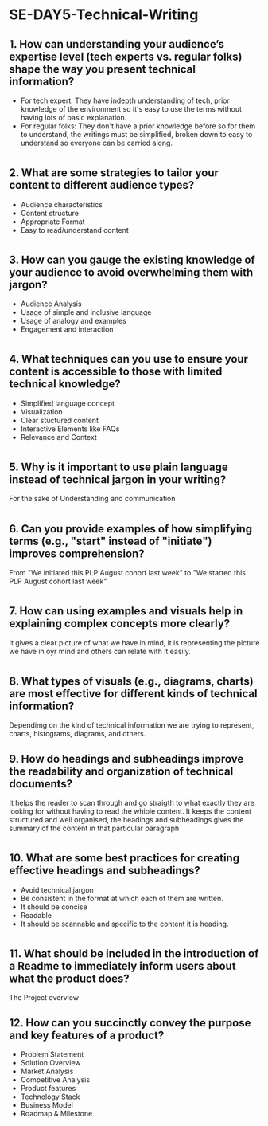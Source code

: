 # SE-DAY5-Technical-Writing
## 1. How can understanding your audience’s expertise level (tech experts vs. regular folks) shape the way you present technical information?
- For tech expert: They have indepth understanding of tech, prior knowledge of the environment so it's easy to use the terms without having lots of basic explanation.
- For regular folks: They don't have a prior knowledge before so for them to understand, the writings must be simplified, broken down to easy to understand so everyone can be carried along.
#
## 2. What are some strategies to tailor your content to different audience types?
- Audience characteristics
- Content structure
- Appropriate Format
- Easy to read/understand content
#
## 3. How can you gauge the existing knowledge of your audience to avoid overwhelming them with jargon?
- Audience Analysis
- Usage of simple and inclusive language
- Usage of analogy and examples
- Engagement and interaction
#
## 4. What techniques can you use to ensure your content is accessible to those with limited technical knowledge?
- Simplified language concept
- Visualization
- Clear stuctured content
- Interactive Elements like FAQs
- Relevance and Context
#
## 5. Why is it important to use plain language instead of technical jargon in your writing?
For the sake of Understanding and communication
#
## 6. Can you provide examples of how simplifying terms (e.g., "start" instead of "initiate") improves comprehension?
From "We initiated this PLP August cohort last week" to "We started this PLP August cohort last week"
#
## 7. How can using examples and visuals help in explaining complex concepts more clearly?
It gives a clear picture of what we have in mind, it is representing the picture we have in oyr mind and others can relate with it easily.
#
## 8. What types of visuals (e.g., diagrams, charts) are most effective for different kinds of technical information?
Dependimg on the kind of technical information we are trying to represent, charts, histograms, diagrams, and others.
## 9. How do headings and subheadings improve the readability and organization of technical documents?
It helps the reader to scan through and go straigth to what exactly they are looking for without having to read the whiole content. It keeps the content structured and well organised, the headings and subheadings gives the summary of the content in that particular paragraph
#
## 10. What are some best practices for creating effective headings and subheadings?
- Avoid technical jargon
- Be consistent in the format at which each of them are written.
- It should be concise
- Readable
- It should be scannable and specific to the content it is heading.
#
## 11. What should be included in the introduction of a Readme to immediately inform users about what the product does?
The Project overview
## 12. How can you succinctly convey the purpose and key features of a product?
- Problem Statement
- Solution Overview
- Market Analysis
- Competitive Analysis
- Product features
- Technology Stack
- Business Model
- Roadmap & Milestone

